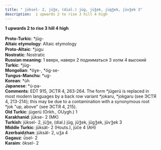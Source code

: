 ```yaml
---
title: " jüksel- 2, jüǯe, (dial.) jüg, jüǯek, jügǯek, jüvǯek 3"
description:  1 upwards 2 to rise 3 hill 4 high
---
```

<strong> 1 upwards 2 to rise 3 hill 4 high</strong><br><br>
<strong>Proto-Turkic</strong>:  *jüg-<br>
<strong>Altaic etymology</strong>:  Altaic etymology<br>
<strong> Proto-Altaic</strong>:  *i̯úgu<br>
<strong>Nostratic</strong>:  Nostratic<br>
<strong>Russian meaning</strong>:  1 вверх, наверх 2 подниматься 3 холм 4 высокий<br>
<strong>Turkic</strong>:  *jüg-<br>
<strong>Mongolian</strong>:  *öɣe-, *ög-se-<br>
<strong>Tungus-Manchu</strong>:  *ug-<br>
<strong>Korean</strong>:  *ùh<br>
<strong>Japanese</strong>:  *ú-pa-<br>
<strong>Comments</strong>:  EDT 915, ЭСТЯ 4, 263-264. The form *jügerü is replaced in most modern languages by a back row variant *jokaru, *jokgaru (see ЭСТЯ 4, 213-214); this may be due to a contamination with a synonymous root *jok "up, above" (see ЭСТЯ 4, 215).<br>
<strong>Old Turkic</strong>:  jügerü (Orkh., OUygh.) 1<br>
<strong>Karakhanid</strong>:  jükse- 2 (MK)<br>
<strong>Turkish</strong>:  jüksel- 2, jüǯe, (dial.) jüg, jüǯek, jügǯek, jüvǯek 3<br>
<strong>Middle Turkic</strong>:  jüksät- 2 (Houts.), jüče 4 (AH)<br>
<strong>Azerbaidzhan</strong>:  jüksäl- 2, uǯa 4<br>
<strong>Gagauz</strong>:  ǖsel- 2<br>
<strong>Karaim</strong>:  öksel- 2<br>


